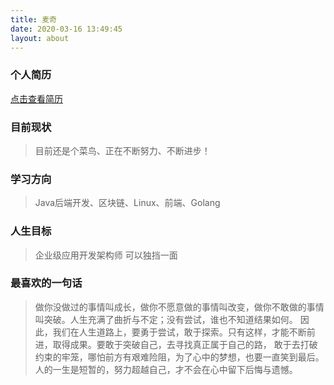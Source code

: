 ```yaml
---
title: 麦奇
date: 2020-03-16 13:49:45
layout: about
---
```


### 个人简历

<!--<details>-->
  <!--<summary><span>查看简历</span></summary>-->
  <a href="/resource/pdf/2021-杨彪-个人简历-Java后端-应届生.pdf">点击查看简历</a>
  <!--</br>感谢您花时间阅读我的简历，期待能有机会和你共事。-->
<!--</details>-->


### 目前现状
>目前还是个菜鸟、正在不断努力、不断进步！

### 学习方向
>Java后端开发、区块链、Linux、前端、Golang


### 人生目标

>企业级应用开发架构师 可以独挡一面



### 最喜欢的一句话
>做你没做过的事情叫成长，做你不愿意做的事情叫改变，做你不敢做的事情叫突破。人生充满了曲折与不定；没有尝试，谁也不知道结果如何。
因此，我们在人生道路上，要勇于尝试，敢于探索。只有这样，才能不断前进，取得成果。要敢于突破自己，去寻找真正属于自己的路，
敢于去打破约束的牢笼，哪怕前方有艰难险阻，为了心中的梦想，也要一直笑到最后。人的一生是短暂的，努力超越自己，才不会在心中留下后悔与遗憾。

